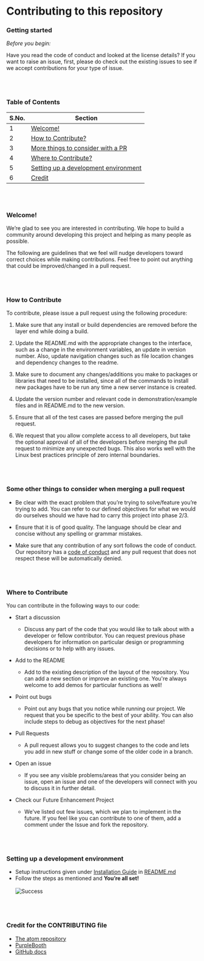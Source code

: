 # Contributing to this repository

### Getting started

*Before you begin:*

Have you read the code of conduct and looked at the license details?
If you want to raise an issue, first, please do check out the existing issues to see if we accept contributions for your type of issue.

<br></br>
### Table of Contents

S.No. | Section
----- | -------
1 | [Welcome!](#welcome!)
2 | [How to Contribute?](#How-to-Contribute)
3 | [More things to consider with a PR](#Some-other-things-to-consider-when-merging-a-pull-request)
4 | [Where to Contribute?](#Where-to-Contribute)
5 | [Setting up a development environment](#Setting-up-a-development-environment)
6 | [Credit](#Credit-for-the-CONTRIBUTING-file)

<br></br>
### Welcome!
We’re glad to see you are interested in contributing. We hope to build a community around developing this project and helping as many people as possible.

The following are guidelines that we feel will nudge developers toward correct choices while making contributions. Feel free to point out anything that could be improved/changed in a pull request.


<br></br>
### How to Contribute

To contribute, please issue a pull request using the following procedure:
1. Make sure that any install or build dependencies are removed before the layer end while doing a build.

2. Update the README.md with the appropriate changes to the interface, such as a change in the environment variables, an update in version number. Also, update navigation changes such as file location changes and dependency changes to the readme.

3. Make sure to document any changes/additions you make to packages or libraries that need to be installed, since all of the commands to install new packages have to be run any time a new server instance is created.

4. Update the version number and relevant code in demonstration/example files and in README.md to the new version.

5. Ensure that all of the test cases are passed before merging the pull request.

6. We request that you allow complete access to all developers, but take the optional approval of all of the developers before merging the pull request to minimize any unexpected bugs. This also works well with the Linux best practices principle of zero internal boundaries.

<br></br>
### Some other things to consider when merging a pull request
* Be clear with the exact problem that you’re trying to solve/feature you’re trying to add. You can refer to our defined objectives for what we would do ourselves should we have had to carry this project into phase 2/3.

* Ensure that it is of good quality. The language should be clear and concise without any spelling or grammar mistakes.

* Make sure that any contribution of any sort follows the code of conduct. Our repository has a [code of conduct](https://github.com/sak007/Jobby/blob/main/CODE_OF_CONDUCT.md) and any pull request that does not respect these will be automatically denied.

<br></br>
### Where to Contribute
You can contribute in the following ways to our code:

* Start a discussion
  * Discuss any part of the code that you would like to talk about with a developer or fellow contributor. You can request previous phase developers for information on particular design or programming decisions or to help with any issues.

* Add to the README
  * Add to the existing description of the layout of the repository. You can add a new section or improve an existing one. You're always welcome to add demos for particular functions as well!

* Point out bugs
  * Point out any bugs that you notice while running our project. We request that you be specific to the best of your ability. You can also include steps to debug as objectives for the next phase!

* Pull Requests
  * A pull request allows you to suggest changes to the code and lets you add in new stuff or change some of the older code in a branch.

* Open an issue
  * If you see any visible problems/areas that you consider being an issue, open an issue and one of the developers will connect with you to discuss it in further detail.

* Check our Future Enhancement Project
  * We've listed out few issues, which we plan to implement in the future. If you feel like you can contribute to one of them, add a comment under the Issue and fork the repository.

<br></br>
### Setting up a development environment
- Setup instructions given under [Installation Guide](https://github.com/sak007/Jobby/tree/documentation#-installation-guide) in [README.md](https://github.com/sak007/Jobby/blob/main/README.md)
- Follow the steps as mentioned and
**You’re all set!**
<br></br>
![Success](https://tenor.com/view/success-kid-hells-yes-i-did-it-fuck-yeah-success-gif-5207407.gif)

<br></br>
### Credit for the CONTRIBUTING file
* [The atom repository](https://github.com/atom/atom/blob/master/CONTRIBUTING.md#pull-requests)
* [PurpleBooth](https://gist.github.com/PurpleBooth/b24679402957c63ec426#scope)
* [GitHub docs](https://github.com/github/docs/blob/main/CONTRIBUTING.md)
